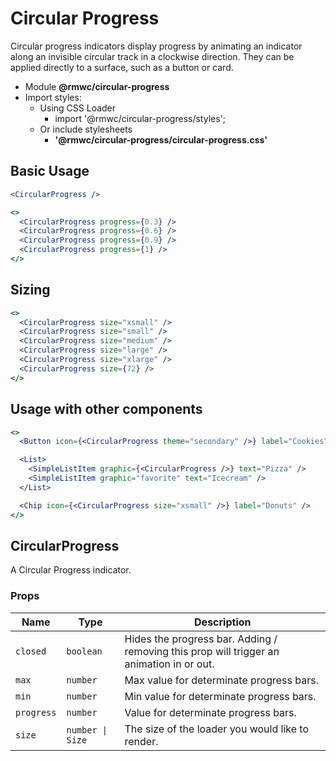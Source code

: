 # Circular Progress

Circular progress indicators display progress by animating an indicator along an invisible circular track in a clockwise direction. They can be applied directly to a surface, such as a button or card.

- Module **@rmwc/circular-progress**
- Import styles:
  - Using CSS Loader
    - import '@rmwc/circular-progress/styles';
  - Or include stylesheets
    - **'@rmwc/circular-progress/circular-progress.css'**

## Basic Usage

```jsx
<CircularProgress />
```

```jsx
<>
  <CircularProgress progress={0.3} />
  <CircularProgress progress={0.6} />
  <CircularProgress progress={0.9} />
  <CircularProgress progress={1} />
</>
```

## Sizing

```jsx
<>
  <CircularProgress size="xsmall" />
  <CircularProgress size="small" />
  <CircularProgress size="medium" />
  <CircularProgress size="large" />
  <CircularProgress size="xlarge" />
  <CircularProgress size={72} />
</>
```

## Usage with other components

```jsx
<>
  <Button icon={<CircularProgress theme="secondary" />} label="Cookies" />

  <List>
    <SimpleListItem graphic={<CircularProgress />} text="Pizza" />
    <SimpleListItem graphic="favorite" text="Icecream" />
  </List>

  <Chip icon={<CircularProgress size="xsmall" />} label="Donuts" />
</>
```

## CircularProgress

A Circular Progress indicator.

### Props

| Name       | Type             | Description                                                                              |
| ---------- | ---------------- | ---------------------------------------------------------------------------------------- |
| `closed`   | `boolean`        | Hides the progress bar. Adding / removing this prop will trigger an animation in or out. |
| `max`      | `number`         | Max value for determinate progress bars.                                                 |
| `min`      | `number`         | Min value for determinate progress bars.                                                 |
| `progress` | `number`         | Value for determinate progress bars.                                                     |
| `size`     | `number \| Size` | The size of the loader you would like to render.                                         |
